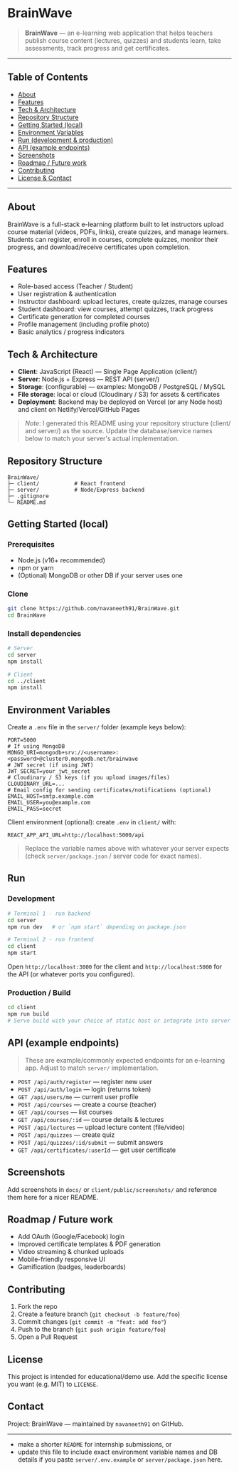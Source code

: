 # BrainWave

> **BrainWave** — an e-learning web application that helps teachers publish course content (lectures, quizzes) and students learn, take assessments, track progress and get certificates.

---

## Table of Contents

* [About](#about)
* [Features](#features)
* [Tech & Architecture](#tech--architecture)
* [Repository Structure](#repository-structure)
* [Getting Started (local)](#getting-started-local)
* [Environment Variables](#environment-variables)
* [Run (development & production)](#run-development--production)
* [API (example endpoints)](#api-example-endpoints)
* [Screenshots](#screenshots)
* [Roadmap / Future work](#roadmap--future-work)
* [Contributing](#contributing)
* [License & Contact](#license--contact)

---

## About

BrainWave is a full-stack e-learning platform built to let instructors upload course material (videos, PDFs, links), create quizzes, and manage learners. Students can register, enroll in courses, complete quizzes, monitor their progress, and download/receive certificates upon completion.

## Features

* Role-based access (Teacher / Student)
* User registration & authentication
* Instructor dashboard: upload lectures, create quizzes, manage courses
* Student dashboard: view courses, attempt quizzes, track progress
* Certificate generation for completed courses
* Profile management (including profile photo)
* Basic analytics / progress indicators

## Tech & Architecture

* **Client**: JavaScript (React) — Single Page Application (client/)
* **Server**: Node.js + Express — REST API (server/)
* **Storage**: (configurable) — examples: MongoDB / PostgreSQL / MySQL
* **File storage**: local or cloud (Cloudinary / S3) for assets & certificates
* **Deployment**: Backend may be deployed on Vercel (or any Node host) and client on Netlify/Vercel/GitHub Pages

> *Note*: I generated this README using your repository structure (client/ and server/) as the source. Update the database/service names below to match your server's actual implementation.

## Repository Structure

```
BrainWave/
├─ client/           # React frontend
├─ server/           # Node/Express backend
├─ .gitignore
└─ README.md
```

## Getting Started (local)

### Prerequisites

* Node.js (v16+ recommended)
* npm or yarn
* (Optional) MongoDB or other DB if your server uses one

### Clone

```bash
git clone https://github.com/navaneeth91/BrainWave.git
cd BrainWave
```

### Install dependencies

```bash
# Server
cd server
npm install

# Client
cd ../client
npm install
```

## Environment Variables

Create a `.env` file in the `server/` folder (example keys below):

```
PORT=5000
# If using MongoDB
MONGO_URI=mongodb+srv://<username>:<password>@cluster0.mongodb.net/brainwave
# JWT secret (if using JWT)
JWT_SECRET=your_jwt_secret
# Cloudinary / S3 keys (if you upload images/files)
CLOUDINARY_URL=...
# Email config for sending certificates/notifications (optional)
EMAIL_HOST=smtp.example.com
EMAIL_USER=you@example.com
EMAIL_PASS=secret
```

Client environment (optional): create `.env` in `client/` with:

```
REACT_APP_API_URL=http://localhost:5000/api
```

> Replace the variable names above with whatever your server expects (check `server/package.json` / server code for exact names).

## Run

### Development

```bash
# Terminal 1 - run backend
cd server
npm run dev   # or `npm start` depending on package.json

# Terminal 2 - run frontend
cd client
npm start
```

Open `http://localhost:3000` for the client and `http://localhost:5000` for the API (or whatever ports you configured).

### Production / Build

```bash
cd client
npm run build
# Serve build with your choice of static host or integrate into server
```

## API (example endpoints)

> These are example/commonly expected endpoints for an e-learning app. Adjust to match `server/` implementation.

* `POST /api/auth/register` — register new user
* `POST /api/auth/login` — login (returns token)
* `GET /api/users/me` — current user profile
* `POST /api/courses` — create a course (teacher)
* `GET /api/courses` — list courses
* `GET /api/courses/:id` — course details & lectures
* `POST /api/lectures` — upload lecture content (file/video)
* `POST /api/quizzes` — create quiz
* `POST /api/quizzes/:id/submit` — submit answers
* `GET /api/certificates/:userId` — get user certificate

## Screenshots

Add screenshots in `docs/` or `client/public/screenshots/` and reference them here for a nicer README.

## Roadmap / Future work

* Add OAuth (Google/Facebook) login
* Improved certificate templates & PDF generation
* Video streaming & chunked uploads
* Mobile-friendly responsive UI
* Gamification (badges, leaderboards)

## Contributing

1. Fork the repo
2. Create a feature branch (`git checkout -b feature/foo`)
3. Commit changes (`git commit -m "feat: add foo"`)
4. Push to the branch (`git push origin feature/foo`)
5. Open a Pull Request

## License

This project is intended for educational/demo use. Add the specific license you want (e.g. MIT) to `LICENSE`.

## Contact

Project: BrainWave — maintained by `navaneeth91` on GitHub.

---


* make a shorter `README` for internship submissions, or
* update this file to include exact environment variable names and DB details if you paste `server/.env.example` or `server/package.json` here.

